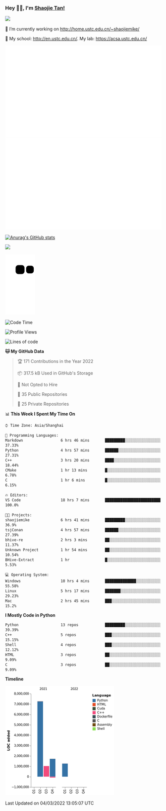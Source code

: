 

<!--
**Kirrito-k423/Kirrito-k423** is a ✨ _special_ ✨ repository because its `README.md` (this file) appears on your GitHub profile.

Here are some ideas to get you started:

- 🔭 I’m currently working on ...
- 🌱 I’m currently learning ...
- 👯 I’m looking to collaborate on ...
- 🤔 I’m looking for help with ...
- 💬 Ask me about ...
- 📫 How to reach me: ...
- 😄 Pronouns: ...
- ⚡ Fun fact: ...
-->
### Hey 👋🏽, I'm [Shaojie Tan!](http://home.ustc.edu.cn/~shaojiemike/about)

![](https://visitor-badge.glitch.me/badge?page_id=Kirrito-k423.Kirrito-k423)

🔭 I’m currently working on http://home.ustc.edu.cn/~shaojiemike/

👯 My school: http://en.ustc.edu.cn/. My lab: https://acsa.ustc.edu.cn/

![](https://github.com/Kirrito-k423/github-stats/blob/master/generated/overview.svg)
![](https://github.com/Kirrito-k423/github-stats/blob/master/generated/languages.svg)

[![Anurag's GitHub stats](https://github-readme-stats.vercel.app/api?username=Kirrito-k423&theme=flag-india&show_icons=true&hide=stars,prs,issues,contribs)](https://github.com/anuraghazra/github-readme-stats)

![](https://github-profile-summary-cards.vercel.app/api/cards/profile-details?username=Kirrito-k423&theme=vue)

![snake gif](https://github.com/Kirrito-k423/Kirrito-k423/blob/output/github-contribution-grid-snake.svg)

<!--START_SECTION:waka-->
![Code Time](http://img.shields.io/badge/Code%20Time-141%20hrs%201%20min-blue)

![Profile Views](http://img.shields.io/badge/Profile%20Views-0-blue)

![Lines of code](https://img.shields.io/badge/From%20Hello%20World%20I%27ve%20Written-11%20Million%20lines%20of%20code-blue)

**🐱 My GitHub Data** 

> 🏆 171 Contributions in the Year 2022
 > 
> 📦 317.5 kB Used in GitHub's Storage 
 > 
> 🚫 Not Opted to Hire
 > 
> 📜 35 Public Repositories 
 > 
> 🔑 25 Private Repositories  
 > 
📊 **This Week I Spent My Time On** 

```text
⌚︎ Time Zone: Asia/Shanghai

💬 Programming Languages: 
Markdown                 6 hrs 46 mins       █████████░░░░░░░░░░░░░░░░   37.33% 
Python                   4 hrs 57 mins       ██████░░░░░░░░░░░░░░░░░░░   27.31% 
C++                      3 hrs 20 mins       ████░░░░░░░░░░░░░░░░░░░░░   18.44% 
CMake                    1 hr 13 mins        █░░░░░░░░░░░░░░░░░░░░░░░░   6.78% 
C                        1 hr 6 mins         █░░░░░░░░░░░░░░░░░░░░░░░░   6.15%

🔥 Editors: 
VS Code                  18 hrs 7 mins       █████████████████████████   100.0%

🐱‍💻 Projects: 
shaojiemike              6 hrs 41 mins       █████████░░░░░░░░░░░░░░░░   36.9% 
tsjConan                 4 hrs 57 mins       ██████░░░░░░░░░░░░░░░░░░░   27.39% 
bhive-re                 2 hrs 3 mins        ██░░░░░░░░░░░░░░░░░░░░░░░   11.37% 
Unknown Project          1 hr 54 mins        ██░░░░░░░░░░░░░░░░░░░░░░░   10.54% 
BHive-Extract            1 hr                █░░░░░░░░░░░░░░░░░░░░░░░░   5.53%

💻 Operating System: 
Windows                  10 hrs 4 mins       ██████████████░░░░░░░░░░░   55.58% 
Linux                    5 hrs 17 mins       ███████░░░░░░░░░░░░░░░░░░   29.23% 
Mac                      2 hrs 45 mins       ███░░░░░░░░░░░░░░░░░░░░░░   15.2%

```

**I Mostly Code in Python** 

```text
Python                   13 repos            █████████░░░░░░░░░░░░░░░░   39.39% 
C++                      5 repos             ███░░░░░░░░░░░░░░░░░░░░░░   15.15% 
Shell                    4 repos             ███░░░░░░░░░░░░░░░░░░░░░░   12.12% 
HTML                     3 repos             ██░░░░░░░░░░░░░░░░░░░░░░░   9.09% 
C                        3 repos             ██░░░░░░░░░░░░░░░░░░░░░░░   9.09%

```


**Timeline**

![Chart not found](https://raw.githubusercontent.com/Kirrito-k423/Kirrito-k423/main/charts/bar_graph.png) 


 Last Updated on 04/03/2022 13:05:07 UTC
<!--END_SECTION:waka-->

